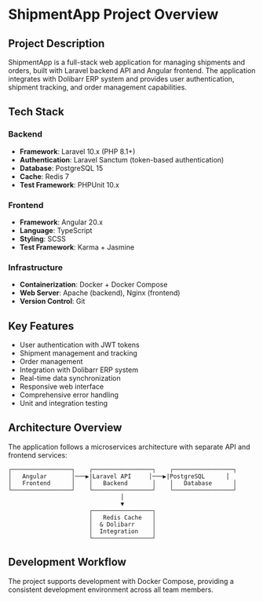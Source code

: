 # ShipmentApp Project Overview

## Project Description
ShipmentApp is a full-stack web application for managing shipments and orders, built with Laravel backend API and Angular frontend. The application integrates with Dolibarr ERP system and provides user authentication, shipment tracking, and order management capabilities.

## Tech Stack

### Backend
- **Framework**: Laravel 10.x (PHP 8.1+)
- **Authentication**: Laravel Sanctum (token-based authentication)
- **Database**: PostgreSQL 15
- **Cache**: Redis 7
- **Test Framework**: PHPUnit 10.x

### Frontend
- **Framework**: Angular 20.x
- **Language**: TypeScript
- **Styling**: SCSS
- **Test Framework**: Karma + Jasmine

### Infrastructure
- **Containerization**: Docker + Docker Compose
- **Web Server**: Apache (backend), Nginx (frontend)
- **Version Control**: Git

## Key Features
- User authentication with JWT tokens
- Shipment management and tracking
- Order management
- Integration with Dolibarr ERP system
- Real-time data synchronization
- Responsive web interface
- Comprehensive error handling
- Unit and integration testing

## Architecture Overview
The application follows a microservices architecture with separate API and frontend services:

```
┌─────────────────┐    ┌─────────────────┐    ┌─────────────────┐
│   Angular       │───▶|Laravel API     │───▶|PostgreSQL      │
│   Frontend      │    │   Backend       │    │   Database      │
└─────────────────┘    └─────────────────┘    └─────────────────┘
                                │
                                ▼
                       ┌─────────────────┐
                       │   Redis Cache   │
                       │  & Dolibarr     │
                       │  Integration    │
                       └─────────────────┘
```

## Development Workflow
The project supports development with Docker Compose, providing a consistent development environment across all team members.